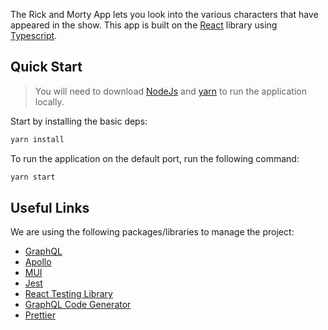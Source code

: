 The Rick and Morty App lets you look into the various characters that have appeared in the show. This app is built on the [React](https://reactjs.org/) library using [Typescript](https://www.typescriptlang.org/).

## Quick Start

> You will need to download [NodeJs](https://nodejs.org/en/) and [yarn](https://classic.yarnpkg.com/lang/en/docs/install)
> to run the application locally.

Start by installing the basic deps:

```bash
yarn install
```

To run the application on the default port, run the following command:

```bash
yarn start
```

## Useful Links

We are using the following packages/libraries to manage the project:
- [GraphQL](https://graphql.org)
- [Apollo](https://www.apollographql.com/docs/react/)
- [MUI](https://mui.com)
- [Jest](https://jestjs.io/docs/getting-started)
- [React Testing Library](https://testing-library.com/docs/react-testing-library/intro/)
- [GraphQL Code Generator](https://the-guild.dev/graphql/codegen)
- [Prettier](https://prettier.io)

